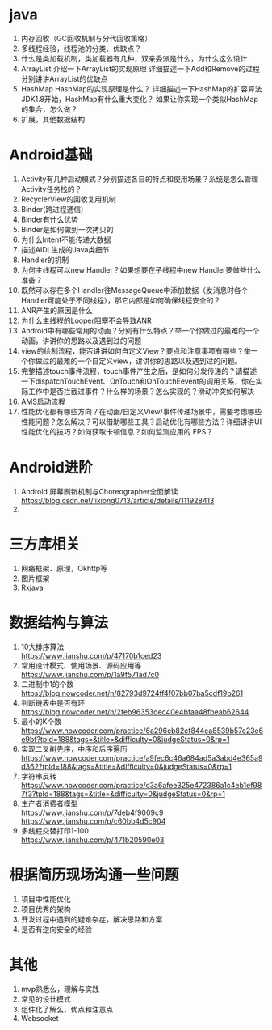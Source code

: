 # java
1. 内存回收（GC回收机制与分代回收策略）
2. 多线程经验，线程池的分类、优缺点？
3. 什么是类加载机制，类加载器有几种，双亲委派是什么，为什么这么设计
4. ArrayList
  介绍一下ArrayList的实现原理
  详细描述一下Add和Remove的过程
  分别讲讲ArrayList的优缺点
5. HashMap
  HashMap的实现原理是什么？
  详细描述一下HashMap的扩容算法
  JDK1.8开始，HashMap有什么重大变化？
  如果让你实现一个类似HashMap的集合，怎么做？
6. 扩展，其他数据结构
        
        
# Android基础
1. Activity有几种启动模式？分别描述各自的特点和使用场景？系统是怎么管理Activity任务栈的？
2. RecyclerView的回收复用机制
3. Binder(跨进程通信)
4. Binder有什么优势
5. Binder是如何做到一次拷贝的
6. 为什么Intent不能传递大数据
7. 描述AIDL生成的Java类细节
8. Handler的机制
9. 为何主线程可以new Handler？如果想要在子线程中new Handler要做些什么准备？
10. 既然可以存在多个Handler往MessageQueue中添加数据（发消息时各个Handler可能处于不同线程），那它内部是如何确保线程安全的？
11. ANR产生的原因是什么
12. 为什么主线程的Looper阻塞不会导致ANR
13. Android中有哪些常用的动画？分别有什么特点？举一个你做过的最难的一个动画，讲讲你的思路以及遇到过的问题
14. view的绘制流程，能否讲讲如何自定义View？要点和注意事项有哪些？举一个你做过的最难的一个自定义view，讲讲你的思路以及遇到过的问题。
15. 完整描述touch事件流程，touch事件产生之后，是如何分发传递的？请描述一下dispatchTouchEvent、OnTouch和OnTouchEevent的调用关系，你在实际工作中是否拦截过事件？什么样的场景？怎么实现的？滑动冲突如何解决
16. AMS启动流程
17. 性能优化都有哪些方向？在动画/自定义View/事件传递场景中，需要考虑哪些性能问题？怎么解决？可以借助哪些工具？启动优化有哪些方法？详细讲讲UI性能优化的技巧？如何获取卡顿信息？如何监测应用的 FPS？

# Android进阶
1. Android 屏幕刷新机制与Choreographer全面解读
https://blog.csdn.net/lixiong0713/article/details/111928413
2. 

# 三方库相关
1. 网络框架、原理，Okhttp等
2. 图片框架
3. Rxjava


# 数据结构与算法
1. 10大排序算法  
  https://www.jianshu.com/p/47170b1ced23
2. 常用设计模式、使用场景、源码应用等  
  https://www.jianshu.com/p/1a9f571ad7c0
3. 二进制中1的个数  
  https://blog.nowcoder.net/n/82793d9724ff4f07bb07ba5cdf19b261 
5. 判断链表中是否有环  
  https://blog.nowcoder.net/n/2feb96353dec40e4bfaa48fbeab62644
4. 最小的K个数  
  https://www.nowcoder.com/practice/6a296eb82cf844ca8539b57c23e6e9bf?tpId=188&tags=&title=&difficulty=0&judgeStatus=0&rp=1
5. 实现二叉树先序，中序和后序遍历   
  https://www.nowcoder.com/practice/a9fec6c46a684ad5a3abd4e365a9d362?tpId=188&tags=&title=&difficulty=0&judgeStatus=0&rp=1
6. 字符串反转
  https://www.nowcoder.com/practice/c3a6afee325e472386a1c4eb1ef987f3?tpId=188&tags=&title=&difficulty=0&judgeStatus=0&rp=1
7. 生产者消费者模型  
  https://www.jianshu.com/p/7deb4f9009c9  
  https://www.jianshu.com/p/c60bb4d5c904  
8. 多线程交替打印1-100  
  https://www.jianshu.com/p/471b20590e03
  

# 根据简历现场沟通一些问题
1. 项目中性能优化
2. 项目优秀的架构
3. 开发过程中遇到的疑难杂症，解决思路和方案
4. 是否有逆向安全的经验


# 其他
1. mvp熟悉么，理解与实践️
2. 常见的设计模式
3. 组件化了解么，优点和注意点
4. Websocket 

